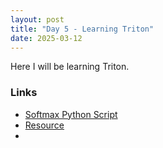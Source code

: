 ```yaml
---
layout: post
title: "Day 5 - Learning Triton"
date: 2025-03-12
---
```


Here I will be learning Triton.

### Links
- [Softmax Python Script](https://github.com/NShravanReddy/DeepLearning/blob/main/softmax.py)
- [Resource](https://www.youtube.com/watch?v=gyKBN1rnefI)
- 